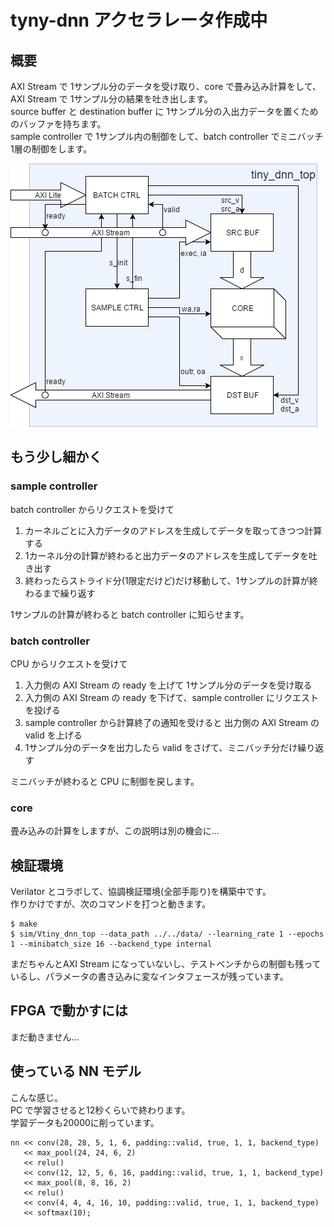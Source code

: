 # tyny-dnn アクセラレータ作成中

## 概要

AXI Stream で 1サンプル分のデータを受け取り、core で畳み込み計算をして、AXI Stream で 1サンプル分の結果を吐き出します。  
source buffer と destination buffer に 1サンプル分の入出力データを置くためのバッファを持ちます。  
sample controller で 1サンプル内の制御をして、batch controller でミニバッチ 1層の制御をします。

![](top.png)

## もう少し細かく

### sample controller
batch controller からリクエストを受けて
1. カーネルごとに入力データのアドレスを生成してデータを取ってきつつ計算する
2. 1カーネル分の計算が終わると出力データのアドレスを生成してデータを吐き出す
3. 終わったらストライド分(1限定だけど)だけ移動して、1サンプルの計算が終わるまで繰り返す

1サンプルの計算が終わると batch controller に知らせます。

### batch controller
CPU からリクエストを受けて
1. 入力側の AXI Stream の ready を上げて 1サンプル分のデータを受け取る
2. 入力側の AXI Stream の ready を下げて、sample controller にリクエストを投げる
3. sample controller から計算終了の通知を受けると 出力側の AXI Stream の valid を上げる
4. 1サンプル分のデータを出力したら valid をさげて、ミニバッチ分だけ繰り返す

ミニバッチが終わると CPU に制御を戻します。

### core
畳み込みの計算をしますが、この説明は別の機会に…

## 検証環境
Verilator とコラボして、協調検証環境(全部手彫り)を構築中です。  
作りかけですが、次のコマンドを打つと動きます。

```
$ make
$ sim/Vtiny_dnn_top --data_path ../../data/ --learning_rate 1 --epochs 1 --minibatch_size 16 --backend_type internal
```

まだちゃんとAXI Stream になっていないし、テストベンチからの制御も残っているし、パラメータの書き込みに変なインタフェースが残っています。

## FPGA で動かすには

まだ動きません…

## 使っている NN モデル
こんな感じ。  
PC で学習させると12秒くらいで終わります。  
学習データも20000に削っています。
```
nn << conv(28, 28, 5, 1, 6, padding::valid, true, 1, 1, backend_type)
   << max_pool(24, 24, 6, 2)
   << relu()
   << conv(12, 12, 5, 6, 16, padding::valid, true, 1, 1, backend_type)
   << max_pool(8, 8, 16, 2)
   << relu()
   << conv(4, 4, 4, 16, 10, padding::valid, true, 1, 1, backend_type)
   << softmax(10);
```
